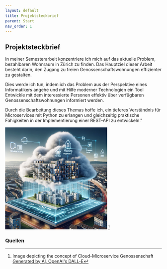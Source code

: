 ```yaml
---
layout: default
title: Projektsteckbrief
parent: Start
nav_order: 1
---
```


## Projektsteckbrief

In meiner Semesterarbeit konzentriere ich mich auf das aktuelle Problem, bezahlbaren Wohnraum in Zürich zu finden. Das Hauptziel dieser Arbeit besteht darin, den Zugang zu freien Genossenschaftswohnungen effizienter zu gestalten.

Dies werde ich tun, indem ich das Problem aus der Perspektive eines Informatikers angehe und mit Hilfe moderner Technologien ein Tool Entwickle mit dem interessierte Personen effektiv über verfügbaren Genossenschaftswohnungen informiert werden.

Durch die Bearbeitung dieses Themas hoffe ich, ein tieferes Verständnis für Microservices mit Python zu erlangen und gleichzeitig praktische Fähigkeiten in der Implementierung einer REST-API zu entwickeln."

<img src="../img/genossenschaft_microservice.webp" alt="Microservice Genossenschaft" style="width:65%;"/> [^1]

### Quellen

[^1]: Image depicting the concept of Cloud-Microservice Genossenschaft [Generated by AI, OpenAI's DALL-E](https://openai.com/index)